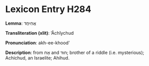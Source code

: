 # Lexicon Entry H284

**Lemma**: אֲחִיחֻד

**Transliteration (xlit)**: ʼĂchîychud

**Pronunciation**: akh-ee-khood'

**Description**:
from אָח and חוּד; brother of a riddle (i.e. mysterious); Achichud, an Israelite; Ahihud.
